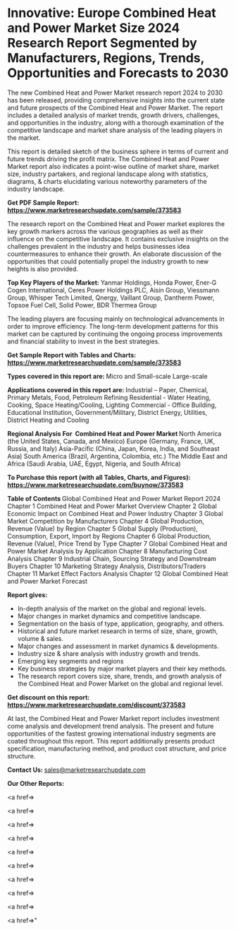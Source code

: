 # Innovative: Europe Combined Heat and Power Market Size 2024 Research Report Segmented by Manufacturers, Regions, Trends, Opportunities and Forecasts to 2030

The new Combined Heat and Power Market research report 2024 to 2030 has been released, providing comprehensive insights into the current state and future prospects of the Combined Heat and Power Market. The report includes a detailed analysis of market trends, growth drivers, challenges, and opportunities in the industry, along with a thorough examination of the competitive landscape and market share analysis of the leading players in the market.

This report is detailed sketch of the business sphere in terms of current and future trends driving the profit matrix. The Combined Heat and Power Market report also indicates a point-wise outline of market share, market size, industry partakers, and regional landscape along with statistics, diagrams, &amp; charts elucidating various noteworthy parameters of the industry landscape.

<strong><b>Get PDF Sample Report: <a href=https://www.marketresearchupdate.com/sample/373583>https://www.marketresearchupdate.com/sample/373583</a></b></strong>

The research report on the Combined Heat and Power market explores the key growth markers across the various geographies as well as their influence on the competitive landscape. It contains exclusive insights on the challenges prevalent in the industry and helps businesses idea countermeasures to enhance their growth. An elaborate discussion of the opportunities that could potentially propel the industry growth to new heights is also provided.

<strong><b>Top Key Players of the Market:
</b></strong>Yanmar Holdings, Honda Power, Ener-G Cogen International, Ceres Power Holdings PLC, Aisin Group, Viessmann Group, Whisper Tech Limited, Qnergy, Vaillant Group, Dantherm Power, Topsoe Fuel Cell, Solid Power, BDR Thermea Group<strong><b>
</b></strong>

The leading players are focusing mainly on technological advancements in order to improve efficiency. The long-term development patterns for this market can be captured by continuing the ongoing process improvements and financial stability to invest in the best strategies.

<strong><b>Get Sample Report with Tables and Charts: <a href=https://www.marketresearchupdate.com/sample/373583>https://www.marketresearchupdate.com/sample/373583</a></b></strong>

<strong><b>Types covered in this report are:
</b></strong>Micro and Small-scale
Large-scale<strong><b>
</b></strong>

<strong><b>Applications covered in this report are:
</b></strong>Industrial – Paper, Chemical, Primary Metals, Food, Petroleum Refining
Residential - Water Heating, Cooking, Space Heating/Cooling, Lighting
Commercial - Office Building, Educational Institution, Government/Military, District Energy, Utilities, District Heating and Cooling<strong><b>
</b></strong>

<strong><b>Regional Analysis For  Combined Heat and Power Market</b></strong><strong><b>
</b></strong>North America (the United States, Canada, and Mexico)
Europe (Germany, France, UK, Russia, and Italy)
Asia-Pacific (China, Japan, Korea, India, and Southeast Asia)
South America (Brazil, Argentina, Colombia, etc.)
The Middle East and Africa (Saudi Arabia, UAE, Egypt, Nigeria, and South Africa)

<strong><b>To Purchase this report (with all Tables, Charts, and Figures): <a href=https://www.marketresearchupdate.com/buynow/373583>https://www.marketresearchupdate.com/buynow/373583</a></b></strong>

<strong><b>Table of Contents</b></strong><strong><b>
</b></strong>Global Combined Heat and Power Market Report 2024
Chapter 1 Combined Heat and Power Market Overview
Chapter 2 Global Economic Impact on Combined Heat and Power Industry
Chapter 3 Global Market Competition by Manufacturers
Chapter 4 Global Production, Revenue (Value) by Region
Chapter 5 Global Supply (Production), Consumption, Export, Import by Regions
Chapter 6 Global Production, Revenue (Value), Price Trend by Type
Chapter 7 Global Combined Heat and Power Market Analysis by Application
Chapter 8 Manufacturing Cost Analysis
Chapter 9 Industrial Chain, Sourcing Strategy and Downstream Buyers
Chapter 10 Marketing Strategy Analysis, Distributors/Traders
Chapter 11 Market Effect Factors Analysis
Chapter 12 Global Combined Heat and Power Market Forecast

<strong><b>Report gives:</b></strong>

- In-depth analysis of the market on the global and regional levels.
- Major changes in market dynamics and competitive landscape.
- Segmentation on the basis of type, application, geography, and others.
- Historical and future market research in terms of size, share, growth, volume &amp; sales.
- Major changes and assessment in market dynamics &amp; developments.
- Industry size &amp; share analysis with industry growth and trends.
- Emerging key segments and regions
- Key business strategies by major market players and their key methods.
- The research report covers size, share, trends, and growth analysis of the Combined Heat and Power Market on the global and regional level.

<strong><b>Get discount on this report: <a href=https://www.marketresearchupdate.com/discount/373583>https://www.marketresearchupdate.com/discount/373583</a></b></strong>

At last, the Combined Heat and Power Market report includes investment come analysis and development trend analysis. The present and future opportunities of the fastest growing international industry segments are coated throughout this report. This report additionally presents product specification, manufacturing method, and product cost structure, and price structure.

<strong><b>Contact Us:
</b></strong>sales@marketresearchupdate.com

<strong>Our Other Reports:</strong>

<a href=></a>

<a href=></a>

<a href=></a>

<a href=></a>

<a href=></a>

<a href=></a>

<a href=></a>

<a href=></a>

<a href=></a>

<a href=></a>"
